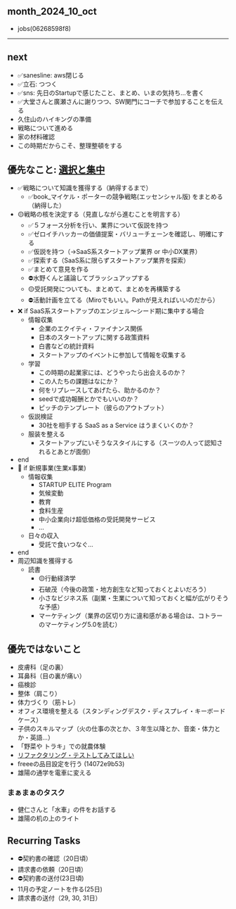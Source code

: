 month_2024_10_oct
---
- jobs(06268598f8)
---

## next
- ✅sanesline: aws閉じる
- ✅立石: つつく
- ✅sns: 先日のStartupで感じたこと、まとめ、いまの気持ち...を書く
- ✅大堂さんと廣瀬さんに謝りつつ、SW関門にコーチで参加することを伝える
- 久住山のハイキングの準備
- 戦略について進める
- 家の材料確認
- この時期だからこそ、整理整頓をする

## 優先なこと: [選択と集中](1449ea2d8d)
- ✅戦略について知識を獲得する（納得するまで）
  - ✅book_マイケル・ポーターの競争戦略(エッセンシャル版) をまとめる（納得した）
- 🟡戦略の核を決定する（見直しながら進むことを明言する）
  - ✅５フォース分析を行い、業界について仮説を持つ
  - ✅ゼロイチハッカーの価値提案・バリューチェーンを確認し、明確にする
  - ✅仮説を持つ（→SaaS系スタートアップ業界 or 中小DX業界）
  - ✅探索する（SaaS系に限らずスタートアップ業界を探索）
  - ✅まとめて意見を作る
  - ⛔️水野くんと議論してブラッシュアップする
  - 🟡受託開発についても、まとめて、まとめを再構築する
  - ⛔️活動計画を立てる（Miroでもいい。Pathが見えればいいのだから）
- ❌ if SaaS系スタートアップのエンジェル〜シード期に集中する場合
  - 情報収集
    - 企業のエクイティ・ファイナンス関係
    - 日本のスタートアップに関する政策資料
    - 白書などの統計資料
    - スタートアップのイベントに参加して情報を収集する
  - 学習
    - この時期の起業家には、どうやったら出会えるのか？
    - この人たちの課題はなにか？
    - 何をリプレースしてあげたら、助かるのか？
    - seedで成功報酬とかでもいいのか？
    - ピッチのテンプレート（彼らのアウトプット）
  - 仮説検証
    - 30社を相手する SaaS as a Service はうまくいくのか？
  - 服装を整える
    - スタートアップにいそうなスタイルにする（スーツの人って認知されるとあとが面倒）
- end
- 🤔 if 新規事業(生業x事業)
  - 情報収集
    - STARTUP ELITE Program
    - 気候変動
    - 教育
    - 食料生産
    - 中小企業向け超低価格の受託開発サービス
    - ...
  - 日々の収入
    - 受託で食いつなぐ...
- end
- 周辺知識を獲得する
  - 読書
    - 🟡行動経済学
    - 石破茂（今後の政策・地方創生など知っておくとよいだろう）
    - 小さなビジネス系（副業・生業について知っておくと幅が広がりそうな予感）
    - マーケティング（業界の区切り方に違和感がある場合は、コトラーのマーケティング5.0を読む）


## 優先ではないこと
- 皮膚科（足の裏）
- 耳鼻科（目の裏が痛い）
- 癌検診
- 整体（肩こり）
- 体力づくり（筋トレ）
- オフィス環境を整える（スタンディングデスク・ディスプレイ・キーボードケース）
- 子供のスキルマップ（火の仕事の次とか、３年生以降とか、音楽・体力とか・英語...）
- 「野菜や トラキ」での就農体験
- [リファクタリング・テストしてみてほしい](https://github.com/n350071/refactor-124)
- freeeの品目設定を行う (14072e9b53)
- 雄陽の通学を電車に変える

### まぁまぁのタスク
- 健仁さんと「水車」の件をお話する
- 雄陽の机の上のライト

## Recurring Tasks
- ⛔️契約書の確認（20日頃）
- 請求書の依頼（20日頃）
- ⛔️契約書の送付(23日頃)
- 11月の予定ノートを作る(25日)
- 請求書の送付（29, 30, 31日）



